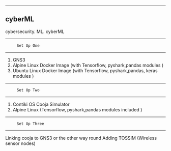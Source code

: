 -----------------------------
cyberML
----------------------------


cybersecurity. ML. cyberML






---------------------------
         Set Up One
--------------------------------

  1. GNS3 
  2. Alpine Linux Docker Image (with Tensorflow, pyshark,pandas modules  )
  3. Ubuntu Linux Docker Image (with Tensorflow, pyshark,pandas, keras modules  )
 


---------------------------
         Set Up Two
--------------------------------

  1. Contiki OS Cooja Simulator
  2. Alpine Linux (Tensorflow, pyshark,pandas modules included )
  
  
  
---------------------------
         Set Up Three
-----------------------------

Linking cooja to GNS3 or the other way round
Adding TOSSIM (Wireless sensor nodes)
